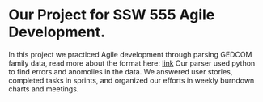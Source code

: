 # Our Project for SSW 555 Agile Development. 
In this project we practiced Agile development through parsing GEDCOM family data, read more about the format here: [link](wikipedia.org/wiki/GEDCOM)
Our parser used python to find errors and anomolies in the data. We answered user stories, completed tasks in sprints, and organized our efforts in weekly burndown charts and meetings. 
